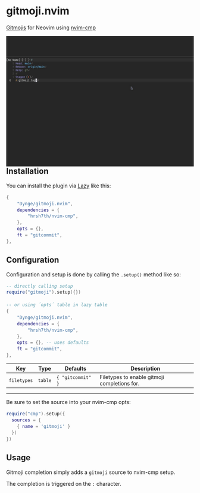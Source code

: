 # gitmoji.nvim

[Gitmojis](https://gitmoji.dev/) for Neovim using [nvim-cmp](https://github.com/hrsh7th/nvim-cmp)

<img src="./gitcommit.gif" align="left"/>

## Installation

You can install the plugin via [Lazy](https://github.com/folke/lazy.nvim) like this:
```lua
{
    "Dynge/gitmoji.nvim",
    dependencies = {
        "hrsh7th/nvim-cmp",
    },
    opts = {},
    ft = "gitcommit",
},
```

## Configuration

Configuration and setup is done by calling the `.setup()` method like so:

```lua
-- directly calling setup
require("gitmoji").setup({})

-- or using ´opts´ table in lazy table
{
    "Dynge/gitmoji.nvim",
    dependencies = {
        "hrsh7th/nvim-cmp",
    },
    opts = {}, -- uses defaults
    ft = "gitcommit",
},
```

| Key    | Type    | Defaults | Description    |
|---------------- | -------- | ------- | --------------- |
| `filetypes`    | `table`    | `{ "gitcommit" }`| Filetypes to enable gitmoji completions for.  |

___

Be sure to set the source into your nvim-cmp opts:

```lua
require("cmp").setup({
  sources = {
    { name = 'gitmoji' }
  })
})
```

## Usage

Gitmoji completion simply adds a `gitmoji` source to nvim-cmp setup.

The completion is triggered on the `:` character.

